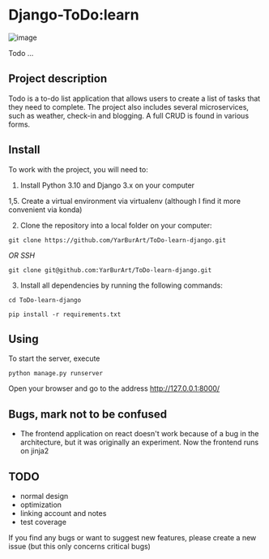# Django-ToDo:learn

![image](https://images.unsplash.com/photo-1562841609-5a5e39a7d28d?ixlib=rb-4.0.3&ixid=MnwxMjA3fDB8MHxwaG90by1wYWdlfHx8fGVufDB8fHx8&auto=format&fit=crop&w=1470&q=80)

Todo ...

## Project description

Todo is a to-do list application that allows users to create a list of tasks that they need to complete. The project also includes several microservices, such as weather, check-in and blogging. A full CRUD is found in various forms. 

## Install

To work with the project, you will need to:

1. Install Python 3.10 and Django 3.x on your computer

1,5. Create a virtual environment via virtualenv (although I find it more convenient via konda)

2. Clone the repository into a local folder on your computer:


`git clone https://github.com/YarBurArt/ToDo-learn-django.git`

_OR SSH_ 

`git clone git@github.com:YarBurArt/ToDo-learn-django.git`

3. Install all dependencies by running the following commands:


`cd ToDo-learn-django`

`pip install -r requirements.txt`

## Using

To start the server, execute

`python manage.py runserver`

Open your browser and go to the address http://127.0.0.1:8000/

## Bugs, mark not to be confused

- The frontend application on react doesn't work because of a bug in the architecture, but it was originally an experiment. Now the frontend runs on jinja2

## TODO
- normal design
- optimization 
- linking account and notes 
- test coverage

If you find any bugs or want to suggest new features, please create a new issue (but this only concerns critical bugs)
